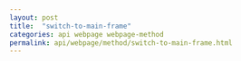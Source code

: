 ```yaml
---
layout: post
title:  "switch-to-main-frame"
categories: api webpage webpage-method
permalink: api/webpage/method/switch-to-main-frame.html
---
```


